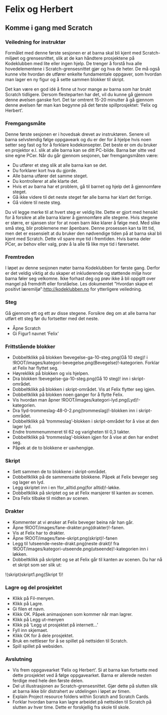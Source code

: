 # Felix og Herbert

## Komme i gang med Scratch

### Veiledning for instruktør

Formålet med denne første sesjonen er at barna skal bli kjent med Scratch-miljøet og grensesnittet, slik at de kan håndtere prosjektene på Kodeklubben med lite eller ingen hjelp. De trenger å forstå hva alle hovedelementene i Scratch-grensesnittet gjør og hva de heter. De må også kunne vite hvordan de utfører enkelte fundamentale oppgaver, som hvordan man lager en ny figur og å sette sammen blokker til skript.

Det kan være en god idé å finne ut hvor mange av barna som har brukt Scratch tidligere. Dersom flesteparten har det, vil du kunne gå gjennom denne øvelsen ganske fort. Det tar omtrent 15-20 minutter å gå gjennom denne øvelsen før man kan begynne på det første spillprosjektet: ‘Felix og Herbert’.

### Fremgangsmåte

Denne første sesjonen er i hovedsak drevet av instruktøren. Senere vil barna selvstendig følge oppgaveark og du er der for å hjelpe hvis noen setter seg fast og for å forklare kodekonsepter. Det beste er om du bruker en projektor e.l. slik at alle barna kan se ditt PC-bilde. Barna bør sitte ved sine egne PCer. Når du går gjennom sesjonen, bør fremgangsmåten være:

* Du utfører et steg slik at alle barna kan se det.
* Du forklarer kort hva du gjorde.
* Alle barna utfører det samme steget.
* Du kontrollerer at alle klarte det.
* Hvis et av barna har et problem, gå til barnet og hjelp det å gjennomføre steget.
* Gå ikke videre til det neste steget før alle barna har klart det forrige.
* Gå videre til neste steg.

Du vil legge merke til at hvert steg er veldig lite. Dette er gjort med hensikt for å forsikre at alle barna klarer å gjennomføre alle stegene. Hvis stegene er større, er sjansen stor for at noen barn ikke klarer å følge med. Med slike små steg, blir problemene mer åpenbare.
Denne prosessen kan ta litt tid, men det er essensielt at du bruker den nødvendige tiden på at barna skal bli kjent med Scratch. Dette vil spare mye tid i fremtiden. Hvis barna deler PCer, av behov eller valg, prøv å la alle få like mye tid i førersetet.

### Fremtreden

I løpet av denne sesjonen møter barna Kodeklubben for første gang. Derfor er det veldig viktig at du skaper et inkluderende og støttende miljø hvor barna føler seg velkomne. Ikke forhast deg og prøv ikke å bli oppgitt over mangel på fremdrift eller forståelse. Les dokumentet "Hvordan skape et positivt læremiljø":http://kodeklubben.no for ytterligere veiledning.

### Steg

Gå gjennom ett og ett av disse stegene. Forsikre deg om at alle barna har utført ett steg før du fortsetter med det neste.
* Åpne Scratch
* Gi Figur1 navnet ‘Felix’

### Frittstående blokker

* Dobbeltklikk på blokken !bevegelse-ga-10-steg.png(Gå 10 steg)! i !ROOT/images/kategori-bevegelse.png(Bevegelse)!-kategorien. Forklar at Felix har flyttet seg.
* Høyreklikk på blokken og vis hjelpen.
* Dra blokken !bevegelse-ga-10-steg.png(Gå 10 steg)! inn i skript-området.
* Dobbeltklikk på blokken i skript-området. Vis at Felix flytter seg igjen.
* Dobbeltklikk på blokken noen ganger for å flytte Felix.
* Vis hvordan man åpner !ROOT/images/kategori-lyd.png(Lyd)!-kategorien.
* Dra !lyd-trommeslag-48-0-2.png(trommeslag)!-blokken inn i skript-området.
* Dobbeltklikk på ‘trommeslag’-blokken i skript-området for å vise at den lager lyd.
* Endre trommenummeret til 62 og varigheten til 0,3 takter.
* Dobbeltklikk på ‘trommeslag’-blokken igjen for å vise at den har endret seg.
* Påpek at de to blokkene er uavhengige.

### Skript

* Sett sammen de to blokkene i skript-området.
* Dobbeltklikk på de sammensatte blokkene. Påpek at Felix beveger seg og lager en lyd.
* Legg skriptet inn i en !for_alltid.png(for alltid)!-løkke.
* Dobbeltklikk på skriptet og se at Felix marsjerer til kanten av scenen.
* Dra Felix tilbake til midten av scenen.

### Drakter

* Kommenter at vi ønsker at Felix beveger beina når han går.
* Åpne !ROOT/images/fane-drakter.png(drakter)!-fanen.
* Vis at Felix har to drakter.
* Åpne !ROOT/images/fane-skript.png(skript)!-fanen
* Legg til !utseende-neste-drakt.png(neste drakt)! fra !ROOT/images/kategori-utseende.png(utseende)!-kategorien inn i løkken.
* Dobbeltklikk på skriptet og se at Felix går til kanten av scenen.
Du har nå et skript som ser slik ut:

!(skript)skript1.png(Skript 1)!

### Lagre og del prosjektet

* Klikk på Fil-menyen.
* Klikk på Lagre.
* Gi filen et navn.
* Klikk OK. Påpek animasjonen som kommer når man lagrer.
* Klikk på Legg ut-menyen
* Klikk på ‘Legg ut prosjektet på internett…’
* Fyll inn skjemaet.
* Klikk OK for å dele prosjektet.
* Bruk en nettleser for å se spillet på nettsiden til Scratch.
* Spill spillet på websiden.

### Avslutning

* Vis frem oppgavearket ‘Felix og Herbert’. Si at barna kan fortsette med dette prosjektet ved å følge oppgavearket. Barna er allerede nesten ferdige med hele den første delen.
* Del ut illustrasjonen av Scratch-grensesnittet. Gjør dette på slutten slik at barna ikke blir distrahert av utdelingen i løpet av timen.
* Explain Project resource folders within Scratch and Scratch Cards.
* Forklar hvordan barna kan lagre arbeidet på nettsiden til Scratch på slutten av hver time. Dette er forskjellig fra skole til skole.

